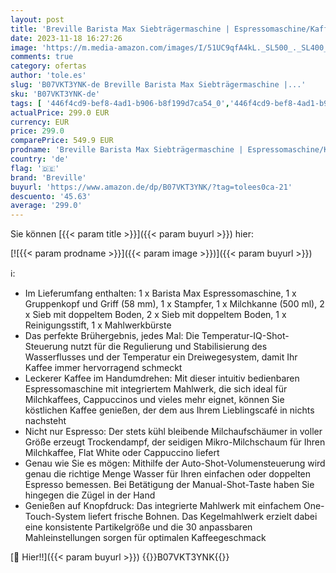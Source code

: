```yaml
---
layout: post
title: 'Breville Barista Max Siebträgermaschine | Espressomaschine/Kaffeemaschine mit integriertem Mahlwerk und Milchaufschäumer| 2 8-l-Wasserbehälter | Italienische Pumpe mit 15 Bar | Edelstahl [VCF126X]'
date: 2023-11-18 16:27:26
image: 'https://m.media-amazon.com/images/I/51UC9qfA4kL._SL500_._SL400_.jpg'
comments: true
category: ofertas
author: 'tole.es'
slug: 'B07VKT3YNK-de Breville Barista Max Siebträgermaschine |...'
sku: 'B07VKT3YNK-de'
tags: [ '446f4cd9-bef8-4ad1-b906-b8f199d7ca54_0','446f4cd9-bef8-4ad1-b906-b8f199d7ca54_2301','446f4cd9-bef8-4ad1-b906-b8f199d7ca54_2701','446f4cd9-bef8-4ad1-b906-b8f199d7ca54_3201','446f4cd9-bef8-4ad1-b906-b8f199d7ca54_4601','446f4cd9-bef8-4ad1-b906-b8f199d7ca54_5901','446f4cd9-bef8-4ad1-b906-b8f199d7ca54_6701','446f4cd9-bef8-4ad1-b906-b8f199d7ca54_6801','446f4cd9-bef8-4ad1-b906-b8f199d7ca54_8001','446f4cd9-bef8-4ad1-b906-b8f199d7ca54_8801','Arborist Merchandising Root','Geschenkideen: Anspruchsvolle Kaffeegenießer','Geschenkideen: Kaffeegeschenke ab 250 EUR','Geschenkideen: Kaffeegeschenke bis 100 EUR','Geschenkideen: Kaffeegeschenke bis 25 EUR','Geschenkideen: Kaffeegeschenke bis 250 EUR','Geschenkideen: Kaffeegeschenke bis 50 EUR','Geschenkideen: Kaffeegeschenke bis 75 EUR','Geschenkideen: Last-Minute Kaffeegeschenke','Geschenkideen: Preiswerte Kaffemaschinen','Kaffee, Tee & Espresso','Küche, Haushalt & Wohnen','Küche, Kochen & Backen','Küchengeräte für italienische Spezialitäten','Self Service','Special Features Stores','breville','🇩🇪', ]
actualPrice: 299.0 EUR
currency: EUR
price: 299.0
comparePrice: 549.9 EUR
prodname: 'Breville Barista Max Siebträgermaschine | Espressomaschine/Kaffeemaschine mit integriertem Mahlwerk und Milchaufschäumer| 2 8-l-Wasserbehälter | Italienische Pumpe mit 15 Bar | Edelstahl [VCF126X]'
country: 'de'
flag: '🇩🇪'
brand: 'Breville'
buyurl: 'https://www.amazon.de/dp/B07VKT3YNK/?tag=tolees0ca-21'
descuento: '45.63'
average: '299.0'
---
```


Sie können [{{< param title >}}]({{< param buyurl >}}) hier:

[![{{< param prodname >}}]({{< param image >}})]({{< param buyurl >}})

ℹ️:

- Im Lieferumfang enthalten: 1 x Barista Max Espressomaschine, 1 x Gruppenkopf und Griff (58 mm), 1 x Stampfer, 1 x Milchkanne (500 ml), 2 x Sieb mit doppeltem Boden, 2 x Sieb mit doppeltem Boden, 1 x Reinigungsstift, 1 x Mahlwerkbürste
- Das perfekte Brühergebnis, jedes Mal: Die Temperatur-IQ-Shot-Steuerung nutzt für die Regulierung und Stabilisierung des Wasserflusses und der Temperatur ein Dreiwegesystem, damit Ihr Kaffee immer hervorragend schmeckt
- Leckerer Kaffee im Handumdrehen: Mit dieser intuitiv bedienbaren Espressomaschine mit integriertem Mahlwerk, die sich ideal für Milchkaffees, Cappuccinos und vieles mehr eignet, können Sie köstlichen Kaffee genießen, der dem aus Ihrem Lieblingscafé in nichts nachsteht
- Nicht nur Espresso: Der stets kühl bleibende Milchaufschäumer in voller Größe erzeugt Trockendampf, der seidigen Mikro-Milchschaum für Ihren Milchkaffee, Flat White oder Cappuccino liefert
- Genau wie Sie es mögen: Mithilfe der Auto-Shot-Volumensteuerung wird genau die richtige Menge Wasser für Ihren einfachen oder doppelten Espresso bemessen. Bei Betätigung der Manual-Shot-Taste haben Sie hingegen die Zügel in der Hand
- Genießen auf Knopfdruck: Das integrierte Mahlwerk mit einfachem One-Touch-System liefert frische Bohnen. Das Kegelmahlwerk erzielt dabei eine konsistente Partikelgröße und die 30 anpassbaren Mahleinstellungen sorgen für optimalen Kaffeegeschmack

[🛒 Hier!!]({{< param buyurl >}})
{{<world>}}B07VKT3YNK{{</world>}}
